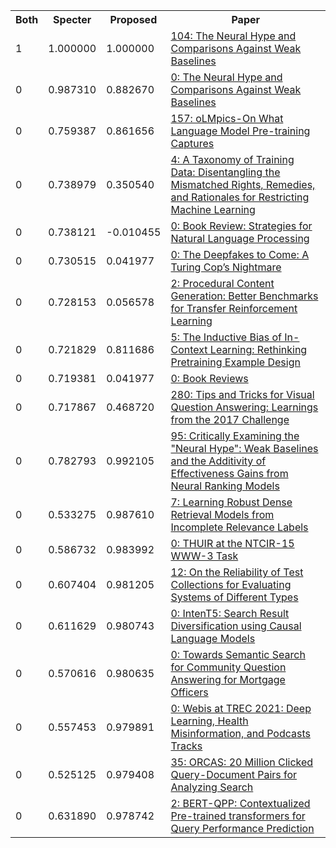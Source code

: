 <html><table><tr>
<th>Both</th>
<th>Specter</th>
<th>Proposed</th>
<th>Paper</th>
</tr>
<tr>
<td>1</td>
<td>1.000000</td>
<td>1.000000</td>
<td><a href="https://www.semanticscholar.org/paper/22d31d29606ca7c9617f249408f6b1d70c586862">104: The Neural Hype and Comparisons Against Weak Baselines</a></td>
</tr>
<tr>
<td>0</td>
<td>0.987310</td>
<td>0.882670</td>
<td><a href="https://www.semanticscholar.org/paper/1adcf591ee5ccf4aeab493628f8482133924db90">0: The Neural Hype and Comparisons Against Weak Baselines</a></td>
</tr>
<tr>
<td>0</td>
<td>0.759387</td>
<td>0.861656</td>
<td><a href="https://www.semanticscholar.org/paper/5e0cffc51e8b64a8f11326f955fa4b4f1803e3be">157: oLMpics-On What Language Model Pre-training Captures</a></td>
</tr>
<tr>
<td>0</td>
<td>0.738979</td>
<td>0.350540</td>
<td><a href="https://www.semanticscholar.org/paper/0404adb2441e657edacf84cd409a47bbd673daea">4: A Taxonomy of Training Data: Disentangling the Mismatched Rights, Remedies, and Rationales for Restricting Machine Learning</a></td>
</tr>
<tr>
<td>0</td>
<td>0.738121</td>
<td>-0.010455</td>
<td><a href="https://www.semanticscholar.org/paper/c5afc0b85ff81dbd90d28415fb55d8a75cea021c">0: Book Review: Strategies for Natural Language Processing</a></td>
</tr>
<tr>
<td>0</td>
<td>0.730515</td>
<td>0.041977</td>
<td><a href="https://www.semanticscholar.org/paper/d3c7933d105a44294149ae89c975af66d85189ee">0: The Deepfakes to Come: A Turing Cop’s Nightmare</a></td>
</tr>
<tr>
<td>0</td>
<td>0.728153</td>
<td>0.056578</td>
<td><a href="https://www.semanticscholar.org/paper/5458d8c21735dc40998a6d8077f65fb0afcc5cbb">2: Procedural Content Generation: Better Benchmarks for Transfer Reinforcement Learning</a></td>
</tr>
<tr>
<td>0</td>
<td>0.721829</td>
<td>0.811686</td>
<td><a href="https://www.semanticscholar.org/paper/a2412fdebd53bd25476f834ae2b8aa8cb44cb1e1">5: The Inductive Bias of In-Context Learning: Rethinking Pretraining Example Design</a></td>
</tr>
<tr>
<td>0</td>
<td>0.719381</td>
<td>0.041977</td>
<td><a href="https://www.semanticscholar.org/paper/bb08e23ff3cb652849072d93008c801a97fb383d">0: Book Reviews</a></td>
</tr>
<tr>
<td>0</td>
<td>0.717867</td>
<td>0.468720</td>
<td><a href="https://www.semanticscholar.org/paper/b14a60a1c3e6bb45baddd754a1cfe83ffc1bbb81">280: Tips and Tricks for Visual Question Answering: Learnings from the 2017 Challenge</a></td>
</tr>
<tr>
<td>0</td>
<td>0.782793</td>
<td>0.992105</td>
<td><a href="https://www.semanticscholar.org/paper/c9fb00ca4625c90e5d44ead3bd7e076a744ba169">95: Critically Examining the "Neural Hype": Weak Baselines and the Additivity of Effectiveness Gains from Neural Ranking Models</a></td>
</tr>
<tr>
<td>0</td>
<td>0.533275</td>
<td>0.987610</td>
<td><a href="https://www.semanticscholar.org/paper/a5ec58d2d6cb7d50a199f861982e8f7c7db48b8d">7: Learning Robust Dense Retrieval Models from Incomplete Relevance Labels</a></td>
</tr>
<tr>
<td>0</td>
<td>0.586732</td>
<td>0.983992</td>
<td><a href="https://www.semanticscholar.org/paper/a075224e43543e488f3a5f9059fd7837495dfe9b">0: THUIR at the NTCIR-15 WWW-3 Task</a></td>
</tr>
<tr>
<td>0</td>
<td>0.607404</td>
<td>0.981205</td>
<td><a href="https://www.semanticscholar.org/paper/ff1380deb1cc14e9e6abc2e99f240d8ed752180e">12: On the Reliability of Test Collections for Evaluating Systems of Different Types</a></td>
</tr>
<tr>
<td>0</td>
<td>0.611629</td>
<td>0.980743</td>
<td><a href="https://www.semanticscholar.org/paper/53220193decd8615c255bd71bd63d44efafd5313">0: IntenT5: Search Result Diversification using Causal Language Models</a></td>
</tr>
<tr>
<td>0</td>
<td>0.570616</td>
<td>0.980635</td>
<td><a href="https://www.semanticscholar.org/paper/ce606f3692436ad3954d31d1350e85ae0c337b2b">0: Towards Semantic Search for Community Question Answering for Mortgage Officers</a></td>
</tr>
<tr>
<td>0</td>
<td>0.557453</td>
<td>0.979891</td>
<td><a href="https://www.semanticscholar.org/paper/a3263f94a54766f2317256e3316529ffb281a287">0: Webis at TREC 2021: Deep Learning, Health Misinformation, and Podcasts Tracks</a></td>
</tr>
<tr>
<td>0</td>
<td>0.525125</td>
<td>0.979408</td>
<td><a href="https://www.semanticscholar.org/paper/be34462a39a10ad8e25b738975066616c3e88ddb">35: ORCAS: 20 Million Clicked Query-Document Pairs for Analyzing Search</a></td>
</tr>
<tr>
<td>0</td>
<td>0.631890</td>
<td>0.978742</td>
<td><a href="https://www.semanticscholar.org/paper/3a3f36ae61a6244b4abe49bababadbc9e378b434">2: BERT-QPP: Contextualized Pre-trained transformers for Query Performance Prediction</a></td>
</tr>
</table></html>
